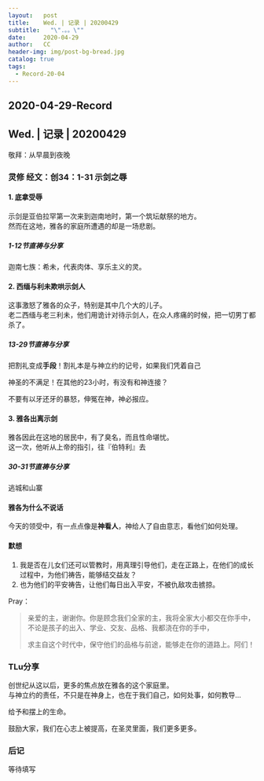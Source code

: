 ```yaml
---
layout:   post
title:    Wed. | 记录 | 20200429
subtitle:   "\".。。\""
date:     2020-04-29
author:   CC
header-img: img/post-bg-bread.jpg
catalog: true
tags:
  - Record-20-04
---
```


## 2020-04-29-Record

## Wed. | 记录 | 20200429

敬拜：从早晨到夜晚

### 灵修 经文：创34：1-31 示剑之辱

#### 1. 底拿受辱

示剑是亚伯拉罕第一次来到迦南地时，第一个筑坛献祭的地方。  
然而在这地，雅各的家庭所遭遇的却是一场悲剧。  

##### 1-12节直祷与分享

迦南七族：希未，代表肉体、享乐主义的灵。

#### 2. 西缅与利未欺哄示剑人

这事激怒了雅各的众子，特别是其中几个大的儿子。  
老二西缅与老三利未，他们用诡计对待示剑人，在众人疼痛的时候，把一切男丁都杀了。  

##### 13-29节直祷与分享

把割礼变成**手段**！割礼本是与神立约的记号，如果我们凭着自己

神圣的不满足！在其他的23小时，有没有和神连接？

不要有以牙还牙的暴怒，伸冤在神，神必报应。

#### 3. 雅各出离示剑

雅各因此在这地的居民中，有了臭名，而且性命堪忧。  
这一次，他听从上帝的指引，往『伯特利』去

##### 30-31节直祷与分享

逃城和山寨

#### 雅各为什么不说话

今天的领受中，有一点点像是**神看人**，神给人了自由意志，看他们如何处理。

#### 默想

1. 我是否在儿女们还可以管教时，用真理引导他们，走在正路上，在他们的成长过程中，为他们祷告，能够结交益友？
2. 也为他们的平安祷告，让他们每日出入平安，不被仇敌攻击掳掠。

Pray：

> 亲爱的主，谢谢你。你是顾念我们全家的主，我将全家大小都交在你手中，不论是孩子的出入、学业、交友、品格、我都浇在你的手中，
>
> 求主自这个时代中，保守他们的品格与前途，能够走在你的道路上。阿们！

### TLu分享

创世纪从这以后，更多的焦点放在雅各的这个家庭里。  
与神立约的责任，不只是在神身上，也在于我们自己，如何处事，如何教导...

给予和摆上的生命。

鼓励大家，我们在心志上被提高，在圣灵里面，我们更多更多。

### 后记

等待填写
